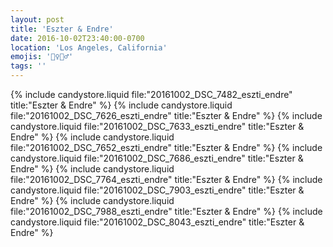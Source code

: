 ```yaml
---
layout: post
title: 'Eszter & Endre'
date: 2016-10-02T23:40:00-0700
location: 'Los Angeles, California'
emojis: '👰‍♀️🤵‍♂️'
tags: ''
---
```


{% include candystore.liquid file:"20161002_DSC_7482_eszti_endre" title:"Eszter & Endre" %}
{% include candystore.liquid file:"20161002_DSC_7626_eszti_endre" title:"Eszter & Endre" %}
{% include candystore.liquid file:"20161002_DSC_7633_eszti_endre" title:"Eszter & Endre" %}
{% include candystore.liquid file:"20161002_DSC_7652_eszti_endre" title:"Eszter & Endre" %}
{% include candystore.liquid file:"20161002_DSC_7686_eszti_endre" title:"Eszter & Endre" %}
{% include candystore.liquid file:"20161002_DSC_7764_eszti_endre" title:"Eszter & Endre" %}
{% include candystore.liquid file:"20161002_DSC_7903_eszti_endre" title:"Eszter & Endre" %}
{% include candystore.liquid file:"20161002_DSC_7988_eszti_endre" title:"Eszter & Endre" %}
{% include candystore.liquid file:"20161002_DSC_8043_eszti_endre" title:"Eszter & Endre" %}
